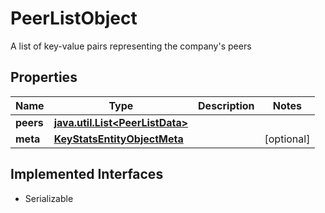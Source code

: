 

# PeerListObject

A list of key-value pairs representing the company's peers

## Properties

Name | Type | Description | Notes
------------ | ------------- | ------------- | -------------
**peers** | [**java.util.List&lt;PeerListData&gt;**](PeerListData.md) |  | 
**meta** | [**KeyStatsEntityObjectMeta**](KeyStatsEntityObjectMeta.md) |  |  [optional]


## Implemented Interfaces

* Serializable


